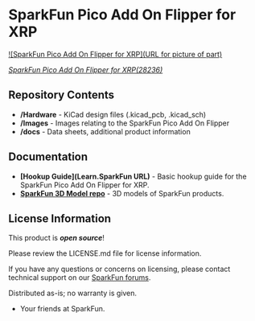 SparkFun Pico Add On Flipper for XRP
========================================

[![SparkFun Pico Add On Flipper for XRP](URL for picture of part)](https://www.sparkfun.com/products/28236)

[*SparkFun Pico Add On Flipper for XRP(28236)*](https://www.sparkfun.com/products/28236)

<Basic description of the part.>

Repository Contents
-------------------

* **/Hardware** - KiCad design files (.kicad_pcb, .kicad_sch)
* **/Images** - Images relating to the SparkFun Pico Add On Flipper
* **/docs** - Data sheets, additional product information

Documentation
--------------
* **[Hookup Guide](Learn.SparkFun URL)** - Basic hookup guide for the SparkFun Pico Add On Flipper for XRP.
* **[SparkFun 3D Model repo](https://github.com/sparkfun/3D_Models)** - 3D models of SparkFun products. 

License Information
-------------------

This product is _**open source**_! 

Please review the LICENSE.md file for license information. 

If you have any questions or concerns on licensing, please contact technical support on our [SparkFun forums](https://forum.sparkfun.com/viewforum.php?f=152).

Distributed as-is; no warranty is given.

- Your friends at SparkFun.

_<COLLABORATION CREDIT>_
